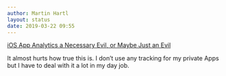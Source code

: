 ```yaml
---
author: Martin Hartl
layout: status
date: 2019-03-22 09:55
---
```

[iOS App Analytics a Necessary Evil, or Maybe Just an Evil](http://blog.jaredsinclair.com/post/183568059785/ios-app-analytics-a-necessary-evil-or-maybe-just)
 
It almost hurts how true this is. I don’t use any tracking for my private Apps but I have to deal with it a lot in my day job.